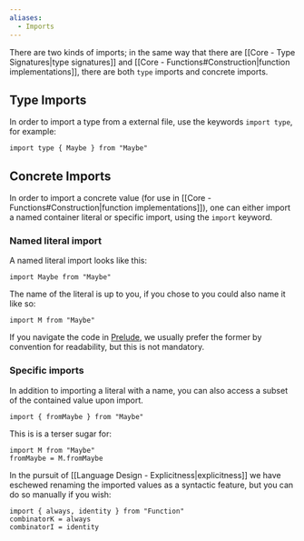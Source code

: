 ```yaml
---
aliases:
  - Imports
---
```

There are two kinds of imports; in the same way that there are [[Core - Type Signatures|type signatures]] and [[Core - Functions#Construction|function implementations]], there are both `type` imports and concrete imports.

## Type Imports

In order to import a type from a external file, use the keywords `import type`, for example:

```
import type { Maybe } from "Maybe"
```

## Concrete Imports

In order to import a concrete value (for use in [[Core - Functions#Construction|function implementations]]), one can either import a named container literal or specific import, using the `import` keyword.

### Named literal import

A named literal import looks like this:

```
import Maybe from "Maybe"
```

The name of the literal is up to you, if you chose to you could also name it like so:

```
import M from "Maybe"
```

If you navigate the code in [Prelude](https://github.com/madlib-lang/madlib/tree/master/prelude/__internal__), we usually prefer the former by convention for readability, but this is not mandatory.

### Specific imports

In addition to importing a literal with a name, you can also access a subset of the contained value upon import.

```
import { fromMaybe } from "Maybe"
```

This is is a terser sugar for:

```
import M from "Maybe"
fromMaybe = M.fromMaybe
```

In the pursuit of [[Language Design - Explicitness|explicitness]] we have eschewed renaming the imported values as a syntactic feature, but you can do so manually if you wish:

```
import { always, identity } from "Function"
combinatorK = always
combinatorI = identity
```